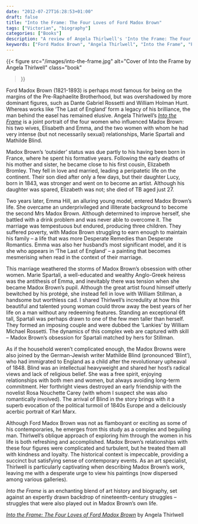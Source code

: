 ```yaml
---
date: "2012-07-27T16:28:53+01:00"
draft: false
title: "Into the Frame: The Four Loves of Ford Madox Brown"
tags: ["Victorian", "biography"]
categories: ["Books"]
description: "A review of Angela Thirlwell's 'Into the Frame: The Four Loves of Ford Madox Brown,' exploring the Pre-Raphaelite artist through his relationships with wives Elisabeth and Emma, pupil Marie Spartali, and writer Mathilde Blind. Discover the man behind 'The Last of England.'"
keywords: ["Ford Madox Brown", "Angela Thirlwell", "Into the Frame", "Pre-Raphaelite", "Marie Spartali", "Mathilde Blind", "Emma Hill", "The Last of England", "Victorian art", "art history"]
---
```


{{< figure
  src="/images/into-the-frame.jpg"
  alt="Cover of Into the Frame by Angela Thirlwell"
  class="book"
>}}

Ford Madox Brown (1821-1893) is perhaps most famous for being on the margins of the Pre-Raphaelite Brotherhood, but was overshadowed by more dominant figures, such as Dante Gabriel Rossetti and William Holman Hunt. Whereas works like ‘The Last of England’ form a legacy of his brilliance, the man behind the easel has remained elusive. Angela Thirlwell’s [_Into the Frame_](https://uk.bookshop.org/a/2760/9781844139149) is a joint portrait of the four women who influenced Madox Brown: his two wives, Elisabeth and Emma, and the two women with whom he had very intense (but not necessarily sexual) relationships, Marie Spartali and Mathilde Blind.

Madox Brown’s ‘outsider’ status was due partly to his having been born in France, where he spent his formative years. Following the early deaths of his mother and sister, he became close to his first cousin, Elizabeth Bromley. They fell in love and married, leading a peripatetic life on the continent. Their son died after only a few days, but their daughter Lucy, born in 1843, was stronger and went on to become an artist. Although his daughter was spared, Elizabeth was not; she died of TB aged just 27.

Two years later, Emma Hill, an alluring young model, entered Madox Brown’s life. She overcame an underprivileged and illiterate background to become the second Mrs Madox Brown. Although determined to improve herself, she battled with a drink problem and was never able to overcome it. The marriage was tempestuous but endured, producing three children. They suffered poverty, with Madox Brown struggling to earn enough to maintain his family – a life that was more Desperate Remedies than Desperate Romantics. Emma was also her husband’s most significant model, and it is she who appears in ‘The Last of England’ – a painting that becomes mesmerising when read in the context of their marriage.

This marriage weathered the storms of Madox Brown’s obsession with other women. Marie Spartali, a well-educated and wealthy Anglo-Greek heiress was the antithesis of Emma, and inevitably there was tension when she became Madox Brown’s pupil. Although the great artist found himself utterly bewitched by his protégé, she instead fell in love with William Stillman, a handsome but worthless cad. I shared Thirlwell’s incredulity at how this beautiful and talented young woman could throw away the best years of her life on a man without any redeeming features. Standing an exceptional 6ft tall, Spartali was perhaps drawn to one of the few men taller than herself. They formed an imposing couple and were dubbed the ‘Lankies’ by William Michael Rossetti. The dynamics of this complex web are captured with skill – Madox Brown’s obsession for Spartali matched by hers for Stillman.

As if the household weren’t complicated enough, the Madox Browns were also joined by the German-Jewish writer Mathilde Blind (pronounced ‘Blint’), who had immigrated to England as a child after the revolutionary upheaval of 1848. Blind was an intellectual heavyweight and shared her host’s radical views and lack of religious belief. She was a free spirit, enjoying relationships with both men and women, but always avoiding long-term commitment. Her forthright views destroyed an early friendship with the novelist Rosa Nouchette Carey (with whom I suspect she was also romantically involved). The arrival of Blind in the story brings with it a superb evocation of the political turmoil of 1840s Europe and a deliciously acerbic portrait of Karl Marx.

Although Ford Madox Brown was not as flamboyant or exciting as some of his contemporaries, he emerges from this study as a complex and beguiling man. Thirlwell’s oblique approach of exploring him through the women in his life is both refreshing and accomplished. Madox Brown’s relationships with these four figures were complicated and turbulent, but he treated them all with kindness and loyalty. The historical context is impeccable, providing a succinct but satisfying sense of contemporary events. As an art specialist, Thirlwell is particularly captivating when describing Madox Brown’s work, leaving me with a desperate urge to view his paintings (now dispersed among various galleries).

_Into the Frame_ is an enchanting blend of art history and biography, set against an expertly drawn backdrop of nineteenth-century struggles – struggles that were also played out in Madox Brown’s own life.

[_Into the Frame: The Four Loves of Ford Madox Brown_](https://uk.bookshop.org/a/2760/9781844139149) by Angela Thirlwell